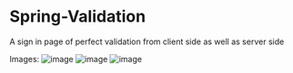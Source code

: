 # Spring-Validation
A sign in page of perfect validation from client side as well as server side


Images:
![image](https://github.com/supranshu/Spring-Validation/assets/120621694/30f7e5da-c471-42ed-912f-c3206ae2ade4)
![image](https://github.com/supranshu/Spring-Validation/assets/120621694/5af6ba2d-c67d-45ff-8ca2-84d14baf2d94)
![image](https://github.com/supranshu/Spring-Validation/assets/120621694/484a3486-59d7-4023-8575-071af9629ad5)

